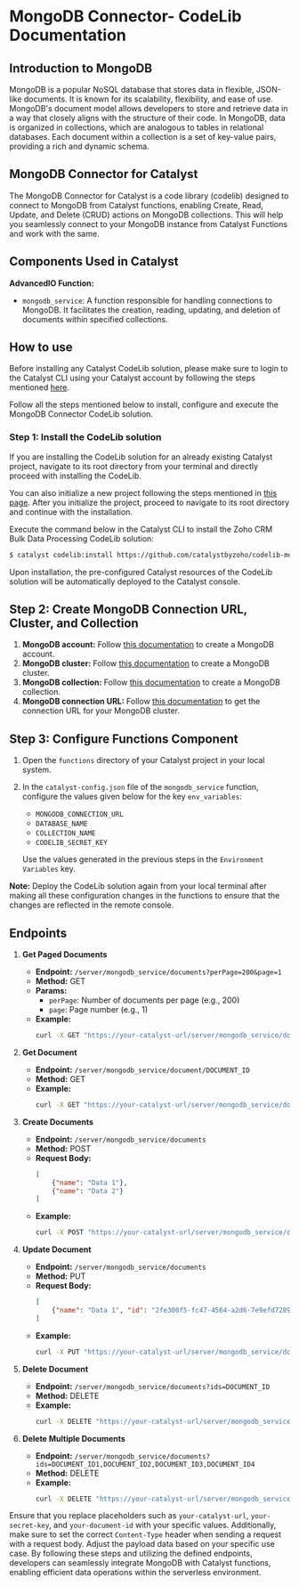 # MongoDB Connector- CodeLib Documentation

## Introduction to MongoDB

MongoDB is a popular NoSQL database that stores data in flexible, JSON-like documents. It is known for its scalability, flexibility, and ease of use. MongoDB's document model allows developers to store and retrieve data in a way that closely aligns with the structure of their code. In MongoDB, data is organized in collections, which are analogous to tables in relational databases. Each document within a collection is a set of key-value pairs, providing a rich and dynamic schema.

## MongoDB Connector for Catalyst

The MongoDB Connector for Catalyst is a code library (codelib) designed to connect to MongoDB from Catalyst functions, enabling Create, Read, Update, and Delete (CRUD) actions on MongoDB collections. This will help you seamlessly connect to your MongoDB instance from Catalyst Functions and work with the same.

## Components Used in Catalyst

**AdvancedIO Function:**

- `mongodb_service`: A function responsible for handling connections to MongoDB. It facilitates the creation, reading, updating, and deletion of documents within specified collections.

## How to use

Before installing any Catalyst CodeLib solution, please make sure to login to the Catalyst CLI using your Catalyst account by following the steps mentioned [here](https://docs.catalyst.zoho.com/en/cli/v1/cli-command-reference/).

Follow all the steps mentioned below to install, configure and execute the MongoDB Connector CodeLib solution.

### Step 1: Install the CodeLib solution

If you are installing the CodeLib solution for an already existing Catalyst project, navigate to its root directory from your terminal and directly proceed with installing the CodeLib.

You can also initialize a new project following the steps mentioned in [this page](https://docs.catalyst.zoho.com/en/cli/v1/initialize-resources/initialize-new-project/). After you initialize the project, proceed to navigate to its root directory and continue with the installation.

Execute the command below in the Catalyst CLI to install the Zoho CRM Bulk Data Processing CodeLib solution:

```bash
$ catalyst codelib:install https://github.com/catalystbyzoho/codelib-mongo-db-connector
```
Upon installation, the pre-configured Catalyst resources of the CodeLib solution will be automatically deployed to the Catalyst console.

## Step 2: Create MongoDB Connection URL, Cluster, and Collection

1. **MongoDB account:** Follow [this documentation](#) to create a MongoDB account.
2. **MongoDB cluster:** Follow [this documentation](#) to create a MongoDB cluster.
3. **MongoDB collection:** Follow [this documentation](#) to create a MongoDB collection.
4. **MongoDB connection URL:** Follow [this documentation](#) to get the connection URL for your MongoDB cluster.

## Step 3: Configure Functions Component

1. Open the `functions` directory of your Catalyst project in your local system.
2. In the `catalyst-config.json` file of the `mongodb_service` function, configure the values given below for the key `env_variables`:
    - `MONGODB_CONNECTION_URL`
    - `DATABASE_NAME`
    - `COLLECTION_NAME`
    - `CODELIB_SECRET_KEY`
   
   Use the values generated in the previous steps in the `Environment Variables` key.

**Note:** Deploy the CodeLib solution again from your local terminal after making all these configuration changes in the functions to ensure that the changes are reflected in the remote console.

## Endpoints

1. **Get Paged Documents**

   - **Endpoint:** `/server/mongodb_service/documents?perPage=200&page=1`
   - **Method:** GET
   - **Params:**
       - `perPage`: Number of documents per page (e.g., 200)
       - `page`: Page number (e.g., 1)
   - **Example:**
     ```bash
     curl -X GET "https://your-catalyst-url/server/mongodb_service/documents?perPage=200&page=1" -H "CODELIB_SECRET_KEY: your-secret-key"
     ```

2. **Get Document**

   - **Endpoint:** `/server/mongodb_service/document/DOCUMENT_ID`
   - **Method:** GET
   - **Example:**
     ```bash
     curl -X GET "https://your-catalyst-url/server/mongodb_service/document/your-document-id" -H "CODELIB_SECRET_KEY: your-secret-key"
     ```

3. **Create Documents**

   - **Endpoint:** `/server/mongodb_service/documents`
   - **Method:** POST
   - **Request Body:**
     ```json
     [
         {"name": "Data 1"},
         {"name": "Data 2"}
     ]
     ```
   - **Example:**
     ```bash
     curl -X POST "https://your-catalyst-url/server/mongodb_service/documents" -H "CODELIB_SECRET_KEY: your-secret-key" -H "Content-Type: application/json" -d '[{"name": "Data 1"}, {"name": "Data 2"}]'
     ```

4. **Update Document**

   - **Endpoint:** `/server/mongodb_service/documents`
   - **Method:** PUT
   - **Request Body:**
     ```json
     [
         {"name": "Data 1", "id": "2fe300f5-fc47-4564-a2d6-7e9efd7289e5"}
     ]
     ```
   - **Example:**
     ```bash
     curl -X PUT "https://your-catalyst-url/server/mongodb_service/documents" -H "CODELIB_SECRET_KEY: your-secret-key" -H "Content-Type: application/json" -d '[{"name": "Data 1", "id": "2fe300f5-fc47-4564-a2d6-7e9efd7289e5"}]'
     ```

5. **Delete Document**

   - **Endpoint:** `/server/mongodb_service/documents?ids=DOCUMENT_ID`
   - **Method:** DELETE
   - **Example:**
     ```bash
     curl -X DELETE "https://your-catalyst-url/server/mongodb_service/documents?ids=your-document-id" -H "CODELIB_SECRET_KEY: your-secret-key"
     ```

6. **Delete Multiple Documents**

   - **Endpoint:** `/server/mongodb_service/documents?ids=DOCUMENT_ID1,DOCUMENT_ID2,DOCUMENT_ID3,DOCUMENT_ID4`
   - **Method:** DELETE
   - **Example:**
     ```bash
     curl -X DELETE "https://your-catalyst-url/server/mongodb_service/documents?ids=your-document-id1,your-document-id2,your-document-id3,your-document-id4" -H "CODELIB_SECRET_KEY: your-secret-key"
     ```

Ensure that you replace placeholders such as `your-catalyst-url`, `your-secret-key`, and `your-document-id` with your specific values. Additionally, make sure to set the correct `Content-Type` header when sending a request with a request body. Adjust the payload data based on your specific use case. By following these steps and utilizing the defined endpoints, developers can seamlessly integrate MongoDB with Catalyst functions, enabling efficient data operations within the serverless environment.
